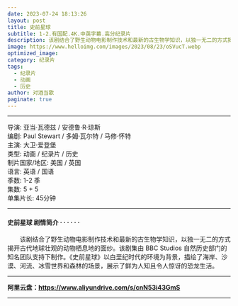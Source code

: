 ```yaml
---
date: 2023-07-24 18:13:26
layout: post
title: 史前星球
subtitle: 1-2.有国配.4K.中英字幕.高分纪录片
description: 该剧结合了野生动物电影制作技术和最新的古生物学知识，以独一无二的方式揭开古代地球壮观的动物栖息地的面纱。该剧集由 BBC Studios 自然历史部门的知名团队支持下制作...
image: https://www.helloimg.com/images/2023/08/23/oSVucT.webp
optimized_image: 
category: 纪录片
tags: 
  - 纪录片
  - 动画
  - 历史
author: 对酒当歌
paginate: true
---
```


---

导演: 亚当·瓦德兹 / 安德鲁·R·琼斯  
编剧: Paul Stewart / 多姆·瓦尔特 / 马修·怀特  
主演: 大卫·爱登堡  
类型: 动画 / 纪录片 / 历史  
制片国家/地区: 美国 / 英国  
语言: 英语 / 国语  
季数: 1-2 季  
集数: 5 + 5  
单集片长: 45分钟  

---

#### 史前星球  剧情简介 · · · · · ·

　　该剧结合了野生动物电影制作技术和最新的古生物学知识，以独一无二的方式揭开古代地球壮观的动物栖息地的面纱。该剧集由 BBC Studios 自然历史部门的知名团队支持下制作。《史前星球》以白垩纪时代的环境为背景，描绘了海岸、沙漠、河流、冰雪世界和森林的场景，展示了鲜为人知且令人惊讶的恐龙生活。

---

**阿里云盘：<https://www.aliyundrive.com/s/cnN53i43GmS>**

---

